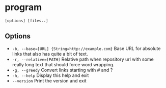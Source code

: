 # program

```synopsis
[options] [files..]
```

## Options

* `-b, --base=[URL] {String=http://example.com}` Base URL for absolute links that also has quite a bit of text.
* `-r, --relative=[PATH]` Relative path when repository url with some really long text that should force word wrapping.
* `-g, --greedy` Convert links starting with # and ?
* `-h, --help` Display this help and exit
* `--version` Print the version and exit
